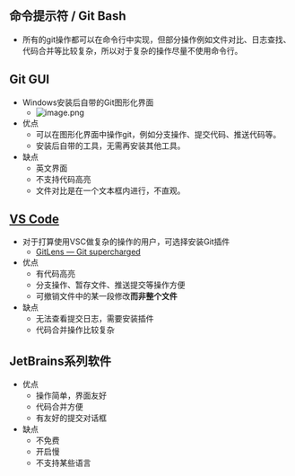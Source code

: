 ## 命令提示符 / Git Bash
- 所有的git操作都可以在命令行中实现，但部分操作例如文件对比、日志查找、代码合并等比较复杂，所以对于复杂的操作尽量不使用命令行。
## Git GUI
- Windows安装后自带的Git图形化界面
	- ![image.png](/image_1716969748592_0.png)
- 优点
	- 可以在图形化界面中操作git，例如分支操作、提交代码、推送代码等。
	- 安装后自带的工具，无需再安装其他工具。
- 缺点
	- 英文界面
	- 不支持代码高亮
	- 文件对比是在一个文本框内进行，不直观。
## [VS Code](/VS_Code)
- 对于打算使用VSC做复杂的操作的用户，可选择安装Git插件
	- [GitLens — Git supercharged](https://marketplace.visualstudio.com/items?itemName=eamodio.gitlens)
- 优点
	- 有代码高亮
	- 分支操作、暂存文件、推送提交等操作方便
	- 可撤销文件中的某一段修改**而非整个文件**
- 缺点
	- 无法查看提交日志，需要安装插件
	- 代码合并操作比较复杂
## JetBrains系列软件
- 优点
	- 操作简单，界面友好
	- 代码合并方便
	- 有友好的提交对话框
- 缺点
	- 不免费
	- 开启慢
	- 不支持某些语言